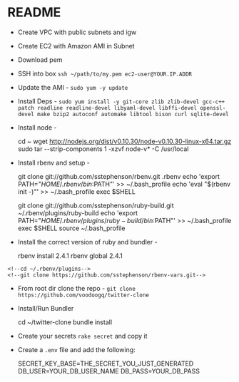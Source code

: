 # README

- Create VPC with public subnets and igw
- Create EC2 with Amazon AMI in Subnet
- Download pem
- SSH into box `ssh ~/path/to/my.pem ec2-user@YOUR.IP.ADDR`
- Update the AMI - `sudo yum -y update`
- Install Deps - `sudo yum install -y git-core zlib zlib-devel gcc-c++ patch
  readline readline-devel libyaml-devel libffi-devel openssl-devel make bzip2
  autoconf automake libtool bison curl sqlite-devel`
- Install node -

    cd ~
    wget http://nodejs.org/dist/v0.10.30/node-v0.10.30-linux-x64.tar.gz
    sudo tar --strip-components 1 -xzvf node-v* -C /usr/local

- Install rbenv and setup -

    git clone git://github.com/sstephenson/rbenv.git .rbenv
    echo 'export PATH="$HOME/.rbenv/bin:$PATH"' >> ~/.bash_profile
    echo 'eval "$(rbenv init -)"' >> ~/.bash_profile
    exec $SHELL

    git clone git://github.com/sstephenson/ruby-build.git ~/.rbenv/plugins/ruby-build
    echo 'export PATH="$HOME/.rbenv/plugins/ruby-build/bin:$PATH"' >> ~/.bash_profile
    exec $SHELL
    source ~/.bash_profile

- Install the correct version of ruby and bundler -

    rbenv install 2.4.1
    rbenv global 2.4.1

<!--- Install rbenv-vars-->

    <!--cd ~/.rbenv/plugins-->
    <!--git clone https://github.com/sstephenson/rbenv-vars.git-->

- From root dir clone the repo - `git clone https://github.com/voodoogq/twitter-clone`
- Install/Run Bundler

    cd ~/twitter-clone
    bundle install

- Create your secrets `rake secret` and copy it
- Create a `.env` file and add the following:

    SECRET_KEY_BASE=THE_SECRET_YOU_JUST_GENERATED
    DB_USER=YOUR_DB_USER_NAME
    DB_PASS=YOUR_DB_PASS

